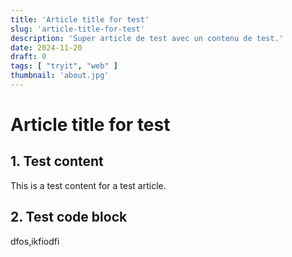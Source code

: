 ```yaml
---
title: 'Article title for test'
slug: 'article-title-for-test'
description: 'Super article de test avec un contenu de test.'
date: 2024-11-20
draft: 0
tags: [ "tryit", "web" ]
thumbnail: 'about.jpg'
---
```


# Article title for test

## 1. Test content

This is a test content for a test article.

## 2. Test code block

dfos,ikfiodfi